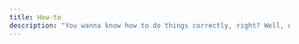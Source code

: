 ```yaml
---
title: How-to
description: "You wanna know how to do things correctly, right? Well, we'll tell you how. "
---
```

